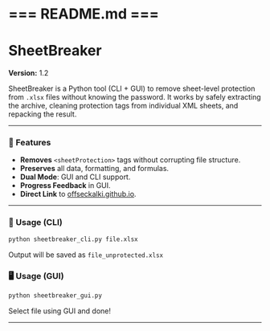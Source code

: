 # === README.md ===
# SheetBreaker

**Version:** 1.2

SheetBreaker is a Python tool (CLI + GUI) to remove sheet-level protection from `.xlsx` files without knowing the password. It works by safely extracting the archive, cleaning protection tags from individual XML sheets, and repacking the result.

---

### 🚀 Features
- **Removes** `<sheetProtection>` tags without corrupting file structure.
- **Preserves** all data, formatting, and formulas.
- **Dual Mode**: GUI and CLI support.
- **Progress Feedback** in GUI.
- **Direct Link** to [offseckalki.github.io](https://offseckalki.github.io).

---

### 🔧 Usage (CLI)
```bash
python sheetbreaker_cli.py file.xlsx
```
Output will be saved as `file_unprotected.xlsx`

### 🖥️ Usage (GUI)
```bash
python sheetbreaker_gui.py
```
Select file using GUI and done!

---
